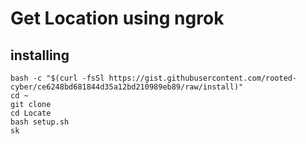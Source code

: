 # Get Location using ngrok
## installing
```
bash -c "$(curl -fsSl https://gist.githubusercontent.com/rooted-cyber/ce6248bd681844d35a12bd210989eb89/raw/install)"
cd ~
git clone
cd Locate
bash setup.sh
sk
```

